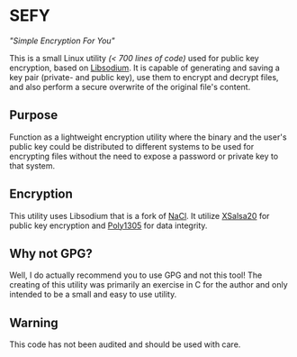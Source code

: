 # SEFY 
*"Simple Encryption For You"*

This is a small Linux utility _(< 700 lines of code)_ used for public key encryption, based on [Libsodium](https://download.libsodium.org/doc/).
It is capable of generating and saving a key pair (private- and public key), use them to encrypt and decrypt files, and also perform a secure overwrite of the original file's content.

## Purpose
Function as a lightweight encryption utility where the binary and the user's public key could be distributed to different systems to be used for encrypting files without the need to expose a password or private key to that system.
 
## Encryption
This utility uses Libsodium that is a fork of [NaCl](http://nacl.cr.yp.to/). It utilize [XSalsa20](https://en.wikipedia.org/wiki/Salsa20#XSalsa20_with_192-bit_nonce) for public key encryption and [Poly1305](https://en.wikipedia.org/wiki/Poly1305) for data integrity.

## Why not GPG?
Well, I do actually recommend you to use GPG and not this tool! The creating of this utility was primarily an exercise in C for the author and only intended to be a small and easy to use utility.

## Warning
This code has not been audited and should be used with care.
